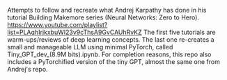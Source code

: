 Attempts to follow and recreate what Andrej Karpathy has done in his tutorial Building Makemore series (Neural Networks: Zero to Hero). https://www.youtube.com/playlist?list=PLAqhIrjkxbuWI23v9cThsA9GvCAUhRvKZ
The first five tutorials are warm-ups/reviews of deep learning concepts. The last one re-creates a small and manageable LLM using minimal PyTorch, called Tiny_GPT_dev_(8.9M bits).ipynb.
For completion reasons, this repo also includes a PyTorchified version of the tiny GPT, almost the same one from Andrej's repo. 

